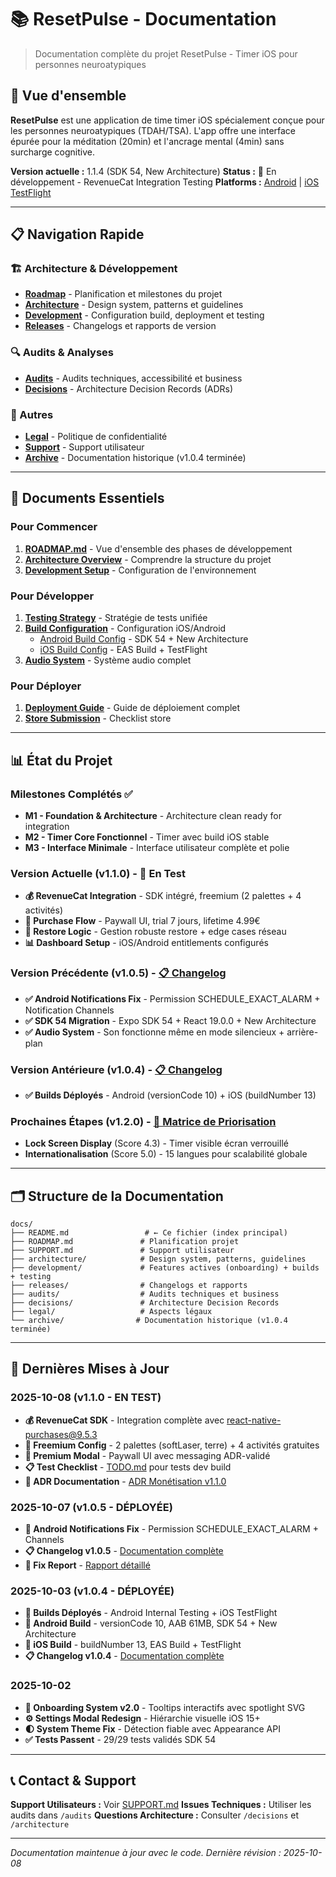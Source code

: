 # 📚 ResetPulse - Documentation

> Documentation complète du projet ResetPulse - Timer iOS pour personnes neuroatypiques

## 🚀 Vue d'ensemble

**ResetPulse** est une application de time timer iOS spécialement conçue pour les personnes neuroatypiques (TDAH/TSA). L'app offre une interface épurée pour la méditation (20min) et l'ancrage mental (4min) sans surcharge cognitive.

**Version actuelle :** 1.1.4 (SDK 54, New Architecture)
**Status :** 🚧 En développement - RevenueCat Integration Testing
**Platforms :** [Android](https://play.google.com/apps/internaltest/4701499537445297168) | [iOS TestFlight](https://appstoreconnect.apple.com/apps/6752913010/testflight/ios)

---

## 📋 Navigation Rapide

### 🏗️ Architecture & Développement
- **[Roadmap](ROADMAP.md)** - Planification et milestones du projet
- **[Architecture](architecture/)** - Design system, patterns et guidelines
- **[Development](development/)** - Configuration build, deployment et testing
- **[Releases](releases/)** - Changelogs et rapports de version

### 🔍 Audits & Analyses
- **[Audits](audits/)** - Audits techniques, accessibilité et business
- **[Decisions](decisions/)** - Architecture Decision Records (ADRs)

### 📖 Autres
- **[Legal](legal/)** - Politique de confidentialité
- **[Support](SUPPORT.md)** - Support utilisateur
- **[Archive](archive/)** - Documentation historique (v1.0.4 terminée)

---

## 🎯 Documents Essentiels

### Pour Commencer
1. **[ROADMAP.md](ROADMAP.md)** - Vue d'ensemble des phases de développement
2. **[Architecture Overview](architecture/README.md)** - Comprendre la structure du projet
3. **[Development Setup](development/README.md)** - Configuration de l'environnement

### Pour Développer
1. **[Testing Strategy](development/testing/README.md)** - Stratégie de tests unifiée
2. **[Build Configuration](development/builds/)** - Configuration iOS/Android
   - [Android Build Config](development/builds/ANDROID_BUILD_CONFIG.md) - SDK 54 + New Architecture
   - [iOS Build Config](development/builds/IOS_BUILD_CONFIG.md) - EAS Build + TestFlight
3. **[Audio System](development/audio-system.md)** - Système audio complet

### Pour Déployer
1. **[Deployment Guide](development/deployment/README.md)** - Guide de déploiement complet
2. **[Store Submission](development/deployment/STORE_SUBMISSION_CHECKLIST.md)** - Checklist store

---

## 📊 État du Projet

### Milestones Complétés ✅
- **M1 - Foundation & Architecture** - Architecture clean ready for integration
- **M2 - Timer Core Fonctionnel** - Timer avec build iOS stable
- **M3 - Interface Minimale** - Interface utilisateur complète et polie

### Version Actuelle (v1.1.0) - 🚧 En Test
- **💰 RevenueCat Integration** - SDK intégré, freemium (2 palettes + 4 activités)
- **🛒 Purchase Flow** - Paywall UI, trial 7 jours, lifetime 4.99€
- **🔄 Restore Logic** - Gestion robuste restore + edge cases réseau
- **📊 Dashboard Setup** - iOS/Android entitlements configurés

### Version Précédente (v1.0.5) - [📋 Changelog](releases/v1.0.5-changelog.md)
- **✅ Android Notifications Fix** - Permission SCHEDULE_EXACT_ALARM + Notification Channels
- **✅ SDK 54 Migration** - Expo SDK 54 + React 19.0.0 + New Architecture
- **✅ Audio System** - Son fonctionne même en mode silencieux + arrière-plan

### Version Antérieure (v1.0.4) - [📋 Changelog](releases/v1.0.4-changelog.md)
- **✅ Builds Déployés** - Android (versionCode 10) + iOS (buildNumber 13)

### Prochaines Étapes (v1.2.0) - [🎯 Matrice de Priorisation](decisions/time_timer_priority_matrix.md)
- **Lock Screen Display** (Score 4.3) - Timer visible écran verrouillé
- **Internationalisation** (Score 5.0) - 15 langues pour scalabilité globale

---

## 🗂️ Structure de la Documentation

```
docs/
├── README.md                 # ← Ce fichier (index principal)
├── ROADMAP.md               # Planification projet
├── SUPPORT.md               # Support utilisateur
├── architecture/            # Design system, patterns, guidelines
├── development/             # Features actives (onboarding) + builds + testing
├── releases/                # Changelogs et rapports
├── audits/                  # Audits techniques et business
├── decisions/               # Architecture Decision Records
├── legal/                   # Aspects légaux
└── archive/                # Documentation historique (v1.0.4 terminée)
```

---

## 🔄 Dernières Mises à Jour

### 2025-10-08 (v1.1.0 - EN TEST)
- **💰 RevenueCat SDK** - Integration complète avec react-native-purchases@9.5.3
- **🎯 Freemium Config** - 2 palettes (softLaser, terre) + 4 activités gratuites
- **🛒 Premium Modal** - Paywall UI avec messaging ADR-validé
- **📋 Test Checklist** - [TODO.md](../TODO.md) pour tests dev build
- **📄 ADR Documentation** - [ADR Monétisation v1.1.0](decisions/adr-monetization-v11.md)

### 2025-10-07 (v1.0.5 - DÉPLOYÉE)
- **🔔 Android Notifications Fix** - Permission SCHEDULE_EXACT_ALARM + Channels
- **📋 Changelog v1.0.5** - [Documentation complète](releases/v1.0.5-changelog.md)
- **📝 Fix Report** - [Rapport détaillé](archive/fixes/NOTIFICATION_FIX_ANDROID_2025.md)

### 2025-10-03 (v1.0.4 - DÉPLOYÉE)
- **🚀 Builds Déployés** - Android Internal Testing + iOS TestFlight
- **📱 Android Build** - versionCode 10, AAB 61MB, SDK 54 + New Architecture
- **🍎 iOS Build** - buildNumber 13, EAS Build + TestFlight
- **📋 Changelog v1.0.4** - [Documentation complète](releases/v1.0.4-changelog.md)

### 2025-10-02
- **🎨 Onboarding System v2.0** - Tooltips interactifs avec spotlight SVG
- **⚙️ Settings Modal Redesign** - Hiérarchie visuelle iOS 15+
- **🌓 System Theme Fix** - Détection fiable avec Appearance API
- **✅ Tests Passent** - 29/29 tests validés SDK 54

---

## 📞 Contact & Support

**Support Utilisateurs :** Voir [SUPPORT.md](SUPPORT.md)
**Issues Techniques :** Utiliser les audits dans `/audits`
**Questions Architecture :** Consulter `/decisions` et `/architecture`

---

*Documentation maintenue à jour avec le code. Dernière révision : 2025-10-08*